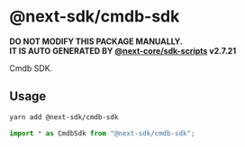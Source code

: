 # @next-sdk/cmdb-sdk

**DO NOT MODIFY THIS PACKAGE MANUALLY.**  
**IT IS AUTO GENERATED BY [@next-core/sdk-scripts] v2.7.21**

Cmdb SDK.

## Usage

```bash
yarn add @next-sdk/cmdb-sdk
```

```ts
import * as CmdbSdk from "@next-sdk/cmdb-sdk";
```

[@next-core/sdk-scripts]: https://github.com/easyops-cn/next-core/tree/master/packages/sdk-scripts

